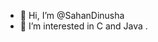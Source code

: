 - 👋 Hi, I’m @SahanDinusha
- 👀 I’m interested in C and Java .


<!---
SahanDinusha/SahanDinusha is a ✨ special ✨ repository because its `README.md` (this file) appears on your GitHub profile.
You can click the Preview link to take a look at your changes.
--->
